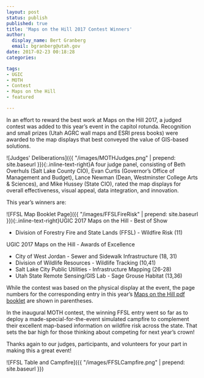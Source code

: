```yaml
---
layout: post
status: publish
published: true
title: 'Maps on the Hill 2017 Contest Winners'
author:
  display_name: Bert Granberg
  email: bgranberg@utah.gov
date: 2017-02-23 00:18:28
categories:

tags:
- UGIC
- MOTH
- Contest
- Maps on the Hill
- featured

---
```

In an effort to reward the best work at Maps on the Hill 2017, a judged contest was added to this year’s event in the capitol rotunda.  Recognition and small prizes (Utah AGRC wall maps and ESRI press books) were awarded to the map displays that best conveyed the value of GIS-based solutions.

![Judges' Deliberations]({{ "/images/MOTHJudges.png" | prepend: site.baseurl }}){:.inline-text-right}A four judge panel, consisting of Beth Overhuls (Salt Lake County CIO), Evan Curtis (Governor’s Office of Management and Budget), Lance Newman (Dean, Westminster College Arts & Sciences), and Mike Hussey (State CIO), rated the map displays for overall effectiveness, visual appeal, data integration, and innovation.

This year’s winners are:

![FFSL Map Booklet Page]({{ "/images/FFSLFireRisk" | prepend: site.baseurl }}){:.inline-text-right}UGIC 2017 Maps on the Hill - Best of Show
- Division of Forestry Fire and State Lands (FFSL) - Wildfire Risk (11)

UGIC 2017 Maps on the Hill - Awards of Excellence
- City of West Jordan - Sewer and Sidewalk Infrastructure (18, 31)
- Division of Wildlife Resources - Wildlife Tracking (10,41)
- Salt Lake City Public Utilities - Infrastructure Mapping (26-28)
- Utah State Remote Sensing/GIS Lab - Sage Grouse Habitat (13,36)

While the contest was based on the physical display at the event, the page numbers for the corresponding entry in this year’s [Maps on the Hill pdf booklet](https://drive.google.com/open?id=0BxoOAQyOvGgaNmdVdC1XSFVWdms) are shown in parentheses.

In the inaugural MOTH contest, the winning FFSL entry went so far as to deploy a made-special-for-the-event simulated campfire to complement their excellent map-based information on wildfire risk across the state. That sets the bar high for those thinking about competing for next year’s crown!

Thanks again to our judges, participants, and volunteers for your part in making this a great event!

![FFSL Table and Campfire]({{ "/images/FFSLCampfire.png" | prepend: site.baseurl }})
